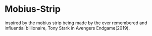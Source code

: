 # Mobius-Strip
inspired by the mobius strip being made by the ever remembered and influential billionaire, Tony Stark in Avengers Endgame(2019). 
